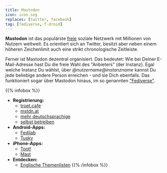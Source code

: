 ```yaml
---
title: Mastodon
icon: icon.svg
replaces: [twitter, facebook]
tag: [fediverse, f-droid]
---
```


**Mastodon** ist das populärste [freie](/nutze/freie-software) soziale Netzwerk mit Millionen von Nutzern weltweit. Es orientiert sich an Twitter, besitzt aber neben einem höheren Zeichenlimit auch eine strikt chronologische Zeitleiste.

Ferner ist Mastodon dezentral organisiert. Das bedeutet: Wie bei Deiner E-Mail-Adresse hast Du die freie Wahl des "Anbieters" (der Instanz). Egal welche Instanz Du wählst, über *@nutzername@instanzname* kannst Du jede beliebige andere Person erreichen - und sie Dich ebenfalls. Das funktioniert sogar über Mastodon hinaus, im so genannten ["Fediverse"](../fediverse).

{{% infobox %}}
- **Registrierung:** 
    - [troet.cafe](https://troet.cafe)
    - [mstdn.at](https://mstdn.at)
    - [mehr deutschsprachige](https://kaptain.info/article/7-deutschsprachige-mastodon-instanzen/)
    - [selbst betreiben](https://masto.host)
- **Android-Apps:** 
    - [Fedilab](https://fedilab.app/)
    - [Tusky](https://tusky.app/)
- **iPhone-Apps:** 
    - [Toot!](https://itunes.apple.com/de/app/toot/id1229021451/)
    - [Mast](https://itunes.apple.com/de/app/mast/id1437429129)
- **Entdecken:** 
    - [Englische Themenlisten](https://communitywiki.org/trunk/)
{{% /infobox %}}